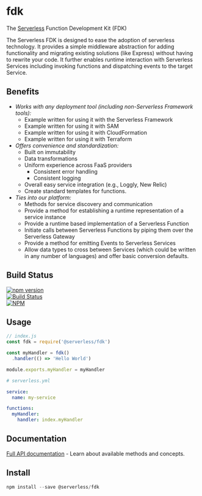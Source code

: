fdk
=============

The [Serverless](https://serverless.com) Function Development Kit (FDK)

The Serverless FDK is designed to ease the adoption of serverless technology. It provides a simple middleware abstraction for adding functionality and migrating existing solutions (like Express) without having to rewrite your code. It further enables runtime interaction with Serverless Services including invoking functions and dispatching events to the target Service.


## Benefits
- *Works with any deployment tool (including non-Serverless Framework tools):*
  - Example written for using it with the Serverless Framework
  - Example written for using it with SAM
  - Example written for using it with CloudFormation
  - Example written for using it with Terraform
- *Offers convenience and standardization:*
  - Built on immutability
  - Data transformations
  - Uniform experience across FaaS providers
    - Consistent error handling
    - Consistent logging
  - Overall easy service integration (e.g., Loggly, New Relic)
  - Create standard templates for functions.
- *Ties into our platform:*
  - Methods for service discovery and communication
  - Provide a method for establishing a runtime representation of a service instance
  - Provide a runtime based implementation of a Serverless Function
  - Initiate calls between Serverless Functions by piping them over the Serverless Gateway
  - Provide a method for emitting Events to Serverless Services
  - Allow data types to cross between Services (which could be written in any number of languages) and offer basic conversion defaults.


## Build Status
[![npm version](https://badge.fury.io/js/%40serverless%2Ffdk.svg)](https://badge.fury.io/js/%40serverless%2Ffdk)<br />
[![Build Status](https://travis-ci.org/serverless/fdk.svg)](https://travis-ci.org/serverless/fdk)<br />
[![NPM](https://nodei.co/npm/@serverless/fdk.png?downloads=true&downloadRank=true&stars=true)](https://nodei.co/npm/@serverless/fdk/)


## Usage

```js
// index.js
const fdk = require('@serverless/fdk')

const myHandler = fdk()
  .handler(() => 'Hello World')

module.exports.myHandler = myHandler
```

```yaml
# serverless.yml

service:
  name: my-service

functions:
  myHandler:
    handler: index.myHandler
```

## Documentation

[Full API documentation](./docs) - Learn about available methods and concepts.


## Install

```js
npm install --save @serverless/fdk
```
